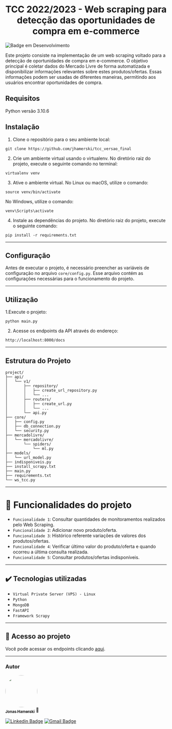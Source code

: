 # <h1 align="center">TCC 2022/2023 - Web scraping para detecção das oportunidades de compra em e-commerce</h1>

![Badge em Desenvolvimento](http://img.shields.io/static/v1?label=STATUS&message=CONCLUIDO&color=GREEN&style=for-the-badge)

Este projeto consiste na implementação de um web scraping voltado para a detecção de oportunidades de compra em e-commerce. O objetivo principal é coletar dados do Mercado Livre de forma automatizada e disponibilizar informações relevantes sobre estes produtos/ofertas. Essas informações podem ser usadas de diferentes maneiras, permitindo aos usuários encontrar oportunidades de compra.

## Requisitos
Python versão 3.10.6

## Instalação
1. Clone o repositório para o seu ambiente local:
```shell
git clone https://github.com/jhamerski/tcc_versao_final
```
2. Crie um ambiente virtual usando o virtualenv. No diretório raiz do projeto, execute o seguinte comando no terminal:
```shell
virtualenv venv
```
3. Ative o ambiente virtual. No Linux ou macOS, utilize o comando:
```shell
source venv/bin/activate
```
No Windows, utilize o comando:
```shell
venv\Scripts\activate
```
4. Instale as dependências do projeto. No diretório raiz do projeto, execute o seguinte comando:
```shell
pip install -r requirements.txt
```

---
## Configuração
Antes de executar o projeto, é necessário preencher as variáveis de configuração no arquivo `core/config.py`. Esse arquivo contém as configurações necessárias para o funcionamento do projeto.

---
## Utilização
1.Execute o projeto:
```shell
python main.py
```
2. Acesse os endpoints da API através do endereço:
```shell
http://localhost:8000/docs
```
---
## Estrutura do Projeto
```shell
project/
├── api/
│   └── v1/
│       ├── repository/
│       │   ├── create_url_repository.py
│       │   └── ...
│       ├── routers/
│       │   ├── create_url.py
│       │   └── ...
│       └── api.py
├── core/
│   ├── config.py
│   ├── db_connection.py
│   └── security.py
├── mercadolivre/
│   └── mercadolivre/
│       └── spiders/
│           └── ml.py
├── models/
│   └── url_model.py
├── indisponiveis.py
├── install_scrapy.txt
├── main.py
├── requirements.txt
└── ws_tcc.py
```
---
# :hammer: Funcionalidades do projeto

- `Funcionalidade 1`: Consultar quantidades de monitoramentos realizados pelo Web Scraping.
- `Funcionalidade 2`: Adicionar novo produto/oferta.
- `Funcionalidade 3`: Histórico referente variações de valores dos produtos/ofertas.
- `Funcionalidade 4`: Verificar último valor do produto/oferta e quando ocorreu a última consulta realizada.
- `Funcionalidade 5`: Consultar produtos/ofertas indisponíveis.

---
## ✔️ Tecnologias utilizadas

- ``Virtual Private Server (VPS) - Linux``
- ``Python``
- ``MongoDB``
- ``FastAPI``
- ``Framework Scrapy``

---
## 📁 Acesso ao projeto
Você pode acessar os endpoints clicando [aqui](https://tcc.devja.com.br/docs).

---
### Autor

<a href="https://jonas.devja.com.br/">
 <img style="border-radius: 50%;" src="https://avatars.githubusercontent.com/u/43897983?v=4" width="100px;" alt=""/>
 <br />
<sub><b>Jonas Hamerski</b></sub></a> 🚀

[![Linkedin Badge](https://img.shields.io/badge/-Jonas-blue?style=flat-square&logo=Linkedin&logoColor=white&link=https://www.linkedin.com/in/jonas-hamerski-975552184/)](https://www.linkedin.com/in/jonas-hamerski-975552184/) 
[![Gmail Badge](https://img.shields.io/badge/-jonashamerski87@gmail.com-c14438?style=flat-square&logo=Gmail&logoColor=white&link=mailto:jonashamerski87@gmail.com)](mailto:jonashamerski87@gmail.com)

